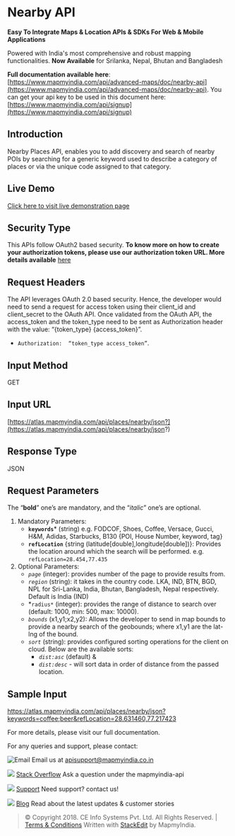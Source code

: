 ﻿# Nearby API

**Easy To Integrate Maps & Location APIs & SDKs For Web & Mobile Applications**

Powered with India's most comprehensive and robust mapping functionalities.
**Now Available**  for Srilanka, Nepal, Bhutan and Bangladesh

**Full documentation available here**: [https://www.mapmyindia.com/api/advanced-maps/doc/nearby-api](https://www.mapmyindia.com/api/advanced-maps/doc/nearby-api). 
You can get your api key to be used in this document here: [https://www.mapmyindia.com/api/signup](https://www.mapmyindia.com/api/signup)

## Introduction
Nearby Places API, enables you to add discovery and search of nearby POIs by searching for a generic keyword used to describe a category of places or via the unique code assigned to that category.

## Live Demo

[Click here to visit live demonstration page](https://www.mapmyindia.com/api/advanced-maps/doc/sample/mapmyindia-maps-near-by-api-example)


## Security Type
This APIs follow OAuth2 based security. **To know more on how to create your authorization tokens, please use our authorization token URL. More details available**  [here](https://www.mapmyindia.com/api/advanced-maps/doc/authentication-api.php)

## Request Headers

The API leverages OAuth 2.0 based security. Hence, the developer would need to send a request for access token using their client_id and client_secret to the OAuth API. Once validated from the OAuth API, the access_token and the token_type need to be sent as Authorization header with the value: “{token_type} {access_token}”.

-  `Authorization:  “token_type access_token”`.

## Input Method
GET

## Input URL

[https://atlas.mapmyindia.com/api/places/nearby/json?](https://atlas.mapmyindia.com/api/places/nearby/json?)

## Response Type

JSON


## Request Parameters
The “**bold**” one’s are mandatory, and the “*italic*” one’s are optional.

1. Mandatory Parameters:
	- **`keywords`***  (string) e.g. FODCOF, Shoes, Coffee, Versace, Gucci, H&M, Adidas, Starbucks, B130 {POI, House Number, keyword, tag}
	- **`refLocation`**  {string (latitude[double],longitude[double])}: Provides the location around which the search will be performed. e.g. `refLocation=28.454,77.435`
2.  Optional Parameters:
	- *`page`*  (integer): provides number of the page to provide results from.
	- *`region`* (string): it takes in the country code. LKA, IND, BTN, BGD, NPL for Sri-Lanka, India, Bhutan, Bangladesh, Nepal respectively. Default is India (IND)
	- *`radius*` (integer): provides the range of distance to search over (default: 1000, min: 500, max: 10000).
	- *`bounds`* (x1,y1;x2,y2): Allows the developer to send in map bounds to provide a nearby search of the geobounds; where x1,y1 are the lat-lng of the bound.
	- *`sort`* (string): provides configured sorting operations for the client on cloud. Below are the available sorts:
		- *`dist:asc`*  (default) & 
		- *`dist:desc`* - will sort data in order of distance from the passed location.


## Sample Input

https://atlas.mapmyindia.com/api/places/nearby/json?keywords=coffee;beer&refLocation=28.631460,77.217423

For more details, please visit our full documentation.

For any queries and support, please contact: 

![Email](https://www.google.com/a/cpanel/mapmyindia.co.in/images/logo.gif?service=google_gsuite) 
Email us at [apisupport@mapmyindia.co.in](mailto:apisupport@mapmyindia.co.in)

![](https://www.mapmyindia.com/api/img/icons/stack-overflow.png)
[Stack Overflow](https://stackoverflow.com/questions/tagged/mapmyindia-api)
Ask a question under the mapmyindia-api

![](https://www.mapmyindia.com/api/img/icons/support.png)
[Support](https://www.mapmyindia.com/api/index.php#f_cont)
Need support? contact us!

![](https://www.mapmyindia.com/api/img/icons/blog.png)
[Blog](http://www.mapmyindia.com/blog/)
Read about the latest updates & customer stories


> © Copyright 2018. CE Info Systems Pvt. Ltd. All Rights Reserved. | [Terms & Conditions](http://www.mapmyindia.com/api/terms-&-conditions)
>  Written with [StackEdit](https://stackedit.io/) by MapmyIndia.
